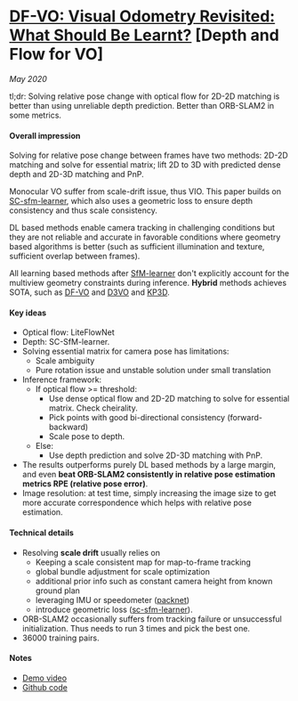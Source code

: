 # [DF-VO: Visual Odometry Revisited: What Should Be Learnt?](https://arxiv.org/abs/1909.09803) [Depth and Flow for VO]

_May 2020_

tl;dr: Solving relative pose change with optical flow for 2D-2D matching is better than using unreliable depth prediction. Better than ORB-SLAM2 in some metrics. 

#### Overall impression
Solving for relative pose change between frames have two methods: 2D-2D matching and solve for essential matrix; lift 2D to 3D with predicted dense depth and 2D-3D matching and PnP.

Monocular VO suffer from scale-drift issue, thus VIO. This paper builds on [SC-sfm-learner](sc_sfm_learner.md), which also uses a geometric loss to ensure depth consistency and thus scale consistency.

DL based methods enable camera tracking in challenging conditions but they are not reliable and accurate in favorable conditions where geometry based algorithms is better (such as sufficient illumination and texture, sufficient overlap between frames). 

All learning based methods after [SfM-learner](sfm_learner.md) don't explicitly account for the multiview geometry constraints during inference. **Hybrid** methods achieves SOTA, such as [DF-VO](df_vo.md) and [D3VO](d3vo.md) and [KP3D](kp3d.md).

#### Key ideas
- Optical flow: LiteFlowNet
- Depth: SC-SfM-learner.
- Solving essential matrix for camera pose has limitations:
	- Scale ambiguity
	- Pure rotation issue and unstable solution under small translation
- Inference framework:
	- If optical flow >= threshold:
		- Use dense optical flow and 2D-2D matching to solve for essential matrix. Check cheirality.
		- Pick points with good bi-directional consistency (forward-backward)
		- Scale pose to depth. 
	- Else:
		- Use depth prediction and solve 2D-3D matching with PnP. 
- The results outperforms purely DL based methods by a large margin, and even **beat ORB-SLAM2 consistently in relative pose estimation metrics RPE (relative pose error)**.
- Image resolution: at test time, simply increasing the image size to get more accurate correspondence which helps with relative pose estimation.

#### Technical details
- Resolving **scale drift** usually relies on 
	- Keeping a scale consistent map for map-to-frame tracking
	- global bundle adjustment for scale optimization
	- additional prior info such as constant camera height from known ground plan
	- leveraging IMU or speedometer ([packnet](packnet.md))
	- introduce geometric loss ([sc-sfm-learner](sc_sfm_learner.md)).
- ORB-SLAM2 occasionally suffers from tracking failure or unsuccessful initialization. Thus needs to run 3 times and pick the best one. 
- 36000 training pairs.

#### Notes
- [Demo video](https://www.youtube.com/watch?v=Nl8mFU4SJKY)
- [Github code](https://github.com/Huangying-Zhan/DF-VO)
